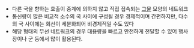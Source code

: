 - 다른 국을 향하는 호출이 중계에 의하지 않고 직접 접속되는 <u>그물</u> 모양의 네트워크
- 통신량이 많은 비교적 소수의 국 사이에 구성될 경우 경제적이며 간편하지만, 다수의 국 사이에는 회선이 세분화되어 비경제적일 수도 있다
- 해당 형태의 무선 네트워크의 경우 대용량을 빠르고 안전하게 전달할 수 있어 행사장이나 군 등에서 많이 활용된다.